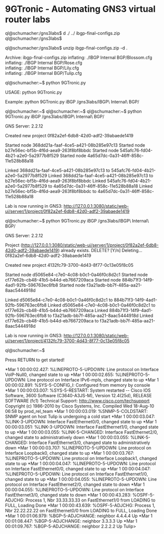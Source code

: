 # 9GTronic - Automating GNS3 virtual router labs

ql@schumacher:/gns3labs$ d
./  ../  ibgp-final-configs.zip
ql@schumacher:/gns3labs$



ql@schumacher:/gns3labs$ unzip ibgp-final-configs.zip -d .

Archive:  ibgp-final-configs.zip
  inflating: ./IBGP Internal BGP/Blossom.cfg  
  inflating: ./IBGP Internal BGP/Rose.cfg  
  inflating: ./IBGP Internal BGP/Lily.cfg  
  inflating: ./IBGP Internal BGP/Tulip.cfg  



ql@schumacher:~$ python 9GTronic.py

USAGE: python 9GTronic.py <project name> <project path>

Example:  python 9GTronic.py iBGP /gns3labs/IBGP\ Internal\ BGP/

ql@schumacher:~$ 
ql@schumacher:~$ 
ql@schumacher:~$ python 9GTronic.py iBGP /gns3labs/IBGP\ Internal\ BGP/

GNS Server: 2.2.12

Created new project 0f82a2ef-6db8-42d0-adf2-39abaede1419

Started node 368dd21a-faaf-4ce5-a421-08b285e97c13
Started node b27e56ec-bf5b-4f6d-aea9-263f8bf8bbdc
Started node 545afc76-fd04-4b21-a2e0-5a2977b8f529
Started node 4a65d7dc-0a31-46ff-858c-11e528b88a18

Linked 368dd21a-faaf-4ce5-a421-08b285e97c13 to 545afc76-fd04-4b21-a2e0-5a2977b8f529
Linked 368dd21a-faaf-4ce5-a421-08b285e97c13 to b27e56ec-bf5b-4f6d-aea9-263f8bf8bbdc
Linked 545afc76-fd04-4b21-a2e0-5a2977b8f529 to 4a65d7dc-0a31-46ff-858c-11e528b88a18
Linked b27e56ec-bf5b-4f6d-aea9-263f8bf8bbdc to 4a65d7dc-0a31-46ff-858c-11e528b88a18

Lab is now running in GNS3: http://127.0.0.1:3080/static/web-ui/server/1/project/0f82a2ef-6db8-42d0-adf2-39abaede1419



ql@schumacher:~$ python 9GTronic.py iBGP /gns3labs/IBGP\ Internal\ BGP/

GNS Server: 2.2.12

Project (http://127.0.0.1:3080/static/web-ui/server/1/project/0f82a2ef-6db8-42d0-adf2-39abaede1419) already exists. DELETE? [Y/n] 
Deleting... 0f82a2ef-6db8-42d0-adf2-39abaede1419

Created new project 4132fc79-3700-4d43-8f77-0c13e05f8c05

Started node d5065e84-c7e0-4c08-b0c1-0a46f0c8d2c1
Started node cf77e62b-cb48-41b5-b44d-eb7667209aca
Started node 884b71f3-14f9-4ad1-92fb-596763ec6fb8
Started node f3a21adb-bb7f-485a-aa21-8aac5444918d

Linked d5065e84-c7e0-4c08-b0c1-0a46f0c8d2c1 to 884b71f3-14f9-4ad1-92fb-596763ec6fb8
Linked d5065e84-c7e0-4c08-b0c1-0a46f0c8d2c1 to cf77e62b-cb48-41b5-b44d-eb7667209aca
Linked 884b71f3-14f9-4ad1-92fb-596763ec6fb8 to f3a21adb-bb7f-485a-aa21-8aac5444918d
Linked cf77e62b-cb48-41b5-b44d-eb7667209aca to f3a21adb-bb7f-485a-aa21-8aac5444918d

Lab is now running in GNS3: http://127.0.0.1:3080/static/web-ui/server/1/project/4132fc79-3700-4d43-8f77-0c13e05f8c05

ql@schumacher:~$ 





Press RETURN to get started!


*Mar  1 00:00:02.427: %LINEPROTO-5-UPDOWN: Line protocol on Interface VoIP-Null0, changed state to up
*Mar  1 00:00:02.655: %LINEPROTO-5-UPDOWN: Line protocol on Interface IPv6-mpls, changed state to up
*Mar  1 00:00:02.891: %SYS-5-CONFIG_I: Configured from memory by console
*Mar  1 00:00:03.007: %SYS-5-RESTART: System restarted --
Cisco IOS Software, 3600 Software (C3640-A3JS-M), Version 12.4(25d), RELEASE SOFTWARE (fc1)
Technical Support: http://www.cisco.com/techsupport
Copyright (c) 1986-2010 by Cisco Systems, Inc.
Compiled Wed 18-Aug-10 06:58 by prod_rel_team
*Mar  1 00:00:03.019: %SNMP-5-COLDSTART: SNMP agent on host Tulip is undergoing a cold start
*Mar  1 00:00:03.047: %LINK-3-UPDOWN: Interface FastEthernet0/0, changed state to up
*Mar  1 00:00:03.051: %LINK-3-UPDOWN: Interface FastEthernet1/0, changed state to up
*Mar  1 00:00:03.055: %LINK-5-CHANGED: Interface FastEthernet2/0, changed state to administratively down
*Mar  1 00:00:03.055: %LINK-5-CHANGED: Interface FastEthernet3/0, changed state to administratively down
*Mar  1 00:00:03.707: %LINEPROTO-5-UPDOWN: Line protocol on Interface Loopback0, changed state to up
*Mar  1 00:00:03.767: %LINEPROTO-5-UPDOWN: Line protocol on Interface Loopback1, changed state to up
*Mar  1 00:00:04.047: %LINEPROTO-5-UPDOWN: Line protocol on Interface FastEthernet0/0, changed state to up
*Mar  1 00:00:04.047: %LINEPROTO-5-UPDOWN: Line protocol on Interface FastEthernet1/0, changed state to up
*Mar  1 00:00:04.055: %LINEPROTO-5-UPDOWN: Line protocol on Interface FastEthernet2/0, changed state to down
*Mar  1 00:00:04.055: %LINEPROTO-5-UPDOWN: Line protocol on Interface FastEthernet3/0, changed state to down
*Mar  1 00:00:43.283: %OSPF-5-ADJCHG: Process 1, Nbr 33.33.33.33 on FastEthernet1/0 from LOADING to FULL, Loading Done
*Mar  1 00:00:43.639: %OSPF-5-ADJCHG: Process 1, Nbr 22.22.22.22 on FastEthernet0/0 from LOADING to FULL, Loading Done
*Mar  1 00:01:06.979: %BGP-5-ADJCHANGE: neighbor 4.4.4.4 Up 
*Mar  1 00:01:08.447: %BGP-5-ADJCHANGE: neighbor 3.3.3.3 Up 
*Mar  1 00:01:09.767: %BGP-5-ADJCHANGE: neighbor 2.2.2.2 Up 
Tulip>

